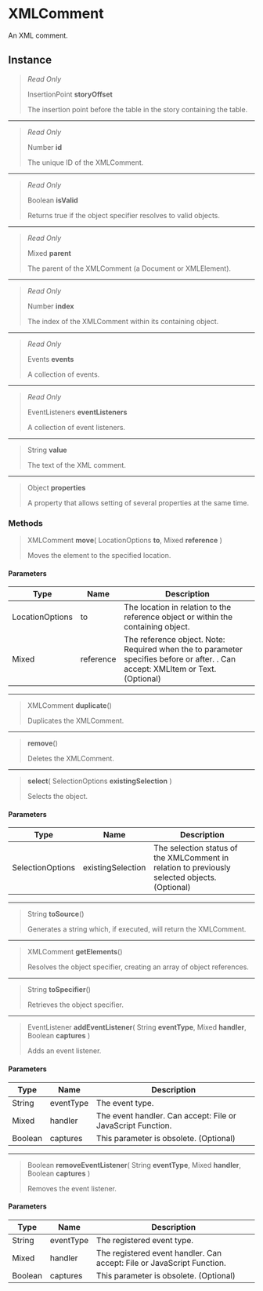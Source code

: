 # XMLComment
An XML comment.

## Instance
> *Read Only* 
> 
> InsertionPoint **storyOffset** 
>
> The insertion point before the table in the story containing the table.
*** 
> *Read Only* 
> 
> Number **id** 
>
> The unique ID of the XMLComment.
*** 
> *Read Only* 
> 
> Boolean **isValid** 
>
> Returns true if the object specifier resolves to valid objects.
*** 
> *Read Only* 
> 
> Mixed **parent** 
>
> The parent of the XMLComment (a Document or XMLElement).
*** 
> *Read Only* 
> 
> Number **index** 
>
> The index of the XMLComment within its containing object.
*** 
> *Read Only* 
> 
> Events **events** 
>
> A collection of events.
*** 
> *Read Only* 
> 
> EventListeners **eventListeners** 
>
> A collection of event listeners.
*** 
> String **value** 
>
> The text of the XML comment.
*** 
> Object **properties** 
>
> A property that allows setting of several properties at the same time.

### Methods
> XMLComment **move**( LocationOptions **to**, Mixed **reference** )
> 
> Moves the element to the specified location.
#### Parameters
| Type | Name | Description |
|---|---|---|
| LocationOptions | to | The location in relation to the reference object or within the containing object. |
| Mixed | reference | The reference object. Note: Required when the to parameter specifies before or after. . Can accept: XMLItem or Text. (Optional) |

*** 
> XMLComment **duplicate**()
> 
> Duplicates the XMLComment.
*** 
> **remove**()
> 
> Deletes the XMLComment.
*** 
> **select**( SelectionOptions **existingSelection** )
> 
> Selects the object.
#### Parameters
| Type | Name | Description |
|---|---|---|
| SelectionOptions | existingSelection | The selection status of the XMLComment in relation to previously selected objects. (Optional) |

*** 
> String **toSource**()
> 
> Generates a string which, if executed, will return the XMLComment.
*** 
> XMLComment **getElements**()
> 
> Resolves the object specifier, creating an array of object references.
*** 
> String **toSpecifier**()
> 
> Retrieves the object specifier.
*** 
> EventListener **addEventListener**( String **eventType**, Mixed **handler**, Boolean **captures** )
> 
> Adds an event listener.
#### Parameters
| Type | Name | Description |
|---|---|---|
| String | eventType | The event type. |
| Mixed | handler | The event handler. Can accept: File or JavaScript Function. |
| Boolean | captures | This parameter is obsolete. (Optional) |

*** 
> Boolean **removeEventListener**( String **eventType**, Mixed **handler**, Boolean **captures** )
> 
> Removes the event listener.
#### Parameters
| Type | Name | Description |
|---|---|---|
| String | eventType | The registered event type. |
| Mixed | handler | The registered event handler. Can accept: File or JavaScript Function. |
| Boolean | captures | This parameter is obsolete. (Optional) |


